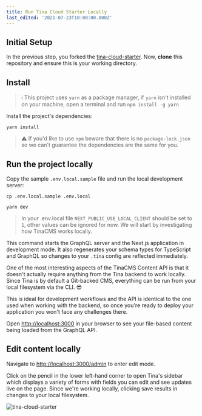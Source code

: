 ```yaml
---
title: Run Tina Cloud Starter Locally
last_edited: '2021-07-23T10:00:00.000Z'
---
```


## Initial Setup

In the previous step, you forked the <a href="https://github.com/tinacms/tina-cloud-starter" target="_blank">tina-cloud-starter</a>. Now, **clone** this repository and ensure this is your working directory.

## Install

> ℹ️ This project uses `yarn` as a package manager, if `yarn` isn't installed on your machine, open a terminal and run `npm install -g yarn`

Install the project's dependencies:

```
yarn install
```

> ⚠️ If you'd like to use `npm` beware that there is no `package-lock.json` so we can't guarantee the dependencies are the same for you.

## Run the project locally

Copy the sample `.env.local.sample` file and run the local development server:

```
cp .env.local.sample .env.local
```

```
yarn dev
```

> In your .env.local file `NEXT_PUBLIC_USE_LOCAL_CLIENT` should be set to `1`, other values can be ignored for now. We will start by investigating how TinaCMS works locally.

This command starts the GraphQL server and the Next.js application in development mode. It also regenerates your schema types for TypeScript and GraphQL so changes to your `.tina` config are reflected immediately.

One of the most interesting aspects of the TinaCMS Content API is that it doesn't actually require anything from the Tina backend to work locally. Since Tina is by default a Git-backed CMS, everything can be run from your local filesystem via the CLI. 😎

This is ideal for development workflows and the API is identical to the one used when working with the backend, so once you're ready to deploy your application you won't face any challenges there.

Open <a href="http://localhost:3000" target="_blank">http://localhost:3000</a> in your browser to see your file-based content being loaded from the GraphQL API.

## Edit content locally

Navigate to <a href="http://localhost:3000/admin" target="_blank">http://localhost:3000/admin</a> to enter edit mode.

Click on the pencil in the lower left-hand corner to open Tina's sidebar which displays a variety of forms with fields you can edit and see updates live on the page. Since we're working locally, clicking save results in changes to your local filesystem.

![tina-cloud-starter](/img/tina-cloud-starter.jpg)
